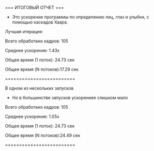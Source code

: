 === ИТОГОВЫЙ ОТЧЕТ ===

- Это ускорение программы по определению лиц, глаз и улыбки, с помощью каскадов Хаара.


Лучшая итерация:

Всего обработано кадров: 105

Среднее ускорение:      1.43x

Общее время (1 поток):  24.73 сек

Общее время (N потоков):17.29 сек


=========================

В одном из нескольких запусков

- Но в большинстве запусков ускорениее слишком мало


Всего обработано кадров: 105

Среднее ускорение:      1.05x

Общее время (1 поток):  24.73 сек

Общее время (N потоков):24.49 сек

=========================
